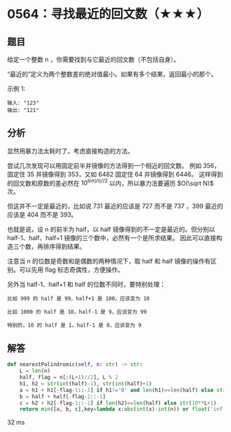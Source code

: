 # 0564：寻找最近的回文数（★★★）



## 题目

给定一个整数 n ，你需要找到与它最近的回文数（不包括自身）。

“最近的”定义为两个整数差的绝对值最小。如果有多个结果，返回最小的那个。
 
示例 1:

	输入: "123"
	输出: "121"
	
## 分析

显然用暴力法太耗时了，考虑直接构造的方法。

尝试几次发现可以用固定前半并镜像的方法得到一个相近的回文数。
例如 356，固定住 35 并镜像得到 353，又如 6482 固定住 64 并镜像得到 6446。
这样得到的回文数和原数的差必然在 $10^{len(n)//2}$ 以内，所以暴力法要遍历 $O(\sqrt N)$ 次。

但这并不一定是最近的，比如说 731 最近的应该是 727 而不是 737 ，399 最近的应该是 404 而不是 393。 

也就是说，设 n 的前半为 half，以 half 镜像得到的不一定是最近的。但分别以 half-1、half、half+1 镜像的三个数中，必然有一个是所求结果。
因此可以直接构造三个数，再排序得到结果。

注意当 n 的位数是奇数和是偶数的两种情况下，取 half 和 half 镜像的操作有区别。可以先用 flag 标志奇偶性，方便操作。

另外当 half-1、half+1 和 half 的位数不同时，要特别处理：

	比如 999 的 half 是 99，half+1 是 100，应该变为 10
	
	比如 1000 的 half 是 10，half-1 是 9，应该变为 99
	
	特别的，10 的 half 是 1，half-1 是 0，应该变为 9


## 解答

```python
def nearestPalindromic(self, n: str) -> str:
	L = len(n)
	half, flag = n[:(L+1)//2], L % 2
	h1, h2 = str(int(half)-1), str(int(half)+1)
	a = h1 + h1[-flag-1::-1] if h1!='0' and len(h1)==len(half) else str(10**(L-1)-1)
	b = half + half[-flag-1::-1]
	c = h2 + h2[-flag-1::-1] if len(h2)==len(half) else str(10**L+1)
	return min([a, b, c],key=lambda x:abs(int(x)-int(n)) or float('inf'))
```

32 ms

